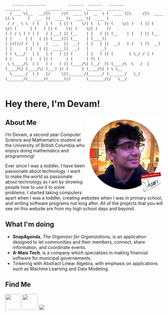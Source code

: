 ```
   _____ _________          _______  ______   _______           _______  _        _______  _______  _______  _______ 
  / ___ \\__   __/|\     /|(  ____ \(  __  \ (  ____ \|\     /|(  ____ \( \      (  ___  )(  ____ )(  ____ \(  ____ )
 / / _ \ \  ) (   | )   ( || (    \/| (  \  )| (    \/| )   ( || (    \/| (      | (   ) || (    )|| (    \/| (    )|
( ( / \ ) ) | |   | (___) || (__    | |   ) || (__    | |   | || (__    | |      | |   | || (____)|| (__    | (____)|
| |(()// /  | |   |  ___  ||  __)   | |   | ||  __)   ( (   ) )|  __)   | |      | |   | ||  _____)|  __)   |     __)
( ( \___/   | |   | (   ) || (      | |   ) || (       \ \_/ / | (      | |      | |   | || (      | (      | (\ (   
 \ \____/\  | |   | )   ( || (____/\| (__/  )| (____/\  \   /  | (____/\| (____/\| (___) || )      | (____/\| ) \ \__
  \______/  )_(   |/     \|(_______/(______/ (_______/   \_/   (_______/(_______/(_______)|/       (_______/|/   \__/
                                                                                                                     
```                                                                                                                     

<h1> Hey there, I'm Devam!</h1>
<img src="https://github.com/TheD3vel0per/TheD3vel0per/blob/master/Headshot.png" width="250px" height="250px" align="right">  

## About Me
I’m Devam, a second year Computer Science and Mathematics student at the University of British Columbia who enjoys doing mathematics and programming!

Ever since I was a toddler, I have been passionate about technology. I want to make the world as passionate about technology as I am by showing people how to use it to solve problems.  I started taking computers apart when I was a toddler, creating websites when I was in primary school, and writing software programs not long after. All of the projects that you will see on this website are from my high school days and beyond.

## What I'm doing
 * **SnapAgenda**, _The Organizer for Organizations_, is an application designed to let communities and their members, connect, share information, and coordinate events.
 * **A-Mais Tech**, is a company which specializes in making financial software for municipal governements.
 * Tinkering with Abstract Linear Algebra, with emphasis on applications such as Machine Learning and Data Modeling.

## Find Me
[<img src="https://content.linkedin.com/content/dam/me/business/en-us/amp/brand-site/v2/bg/LI-Bug.svg.original.svg" width="50px" height="50px" >](https://www.linkedin.com/in/d3vel0per/)
[<img src="https://github.githubassets.com/images/modules/logos_page/GitHub-Mark.png" width="50px" height="50px" style="border-radius: 5px;">](https://github.com/TheD3vel0per/)
[<img src="https://devpost-challengepost.netdna-ssl.com/assets/reimagine2/devpost-logo-646bdf6ac6663230947a952f8d354cad.svg" height="50px">](https://devpost.com/TheD3vel0per)
